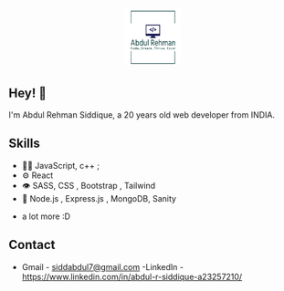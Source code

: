 <h1 align="center">
  <img src="https://github.com/featitx/featitx/blob/master/react_frontend/src/assets/logo-readme.png" height="100px" width="100px" alt = "logo_main" />
</h1>

## Hey! 👋
I'm Abdul Rehman Siddique, a 20 years old web developer from INDIA.


## Skills
- 👨‍💻 JavaScript, c++ ;
- ⚙️ React
- 👁️ SASS, CSS , Bootstrap , Tailwind
- 💽 Node.js , Express.js , MongoDB, Sanity
+ a lot more :D

## Contact
- Gmail - siddabdul7@gmail.com
-LinkedIn - https://www.linkedin.com/in/abdul-r-siddique-a23257210/
